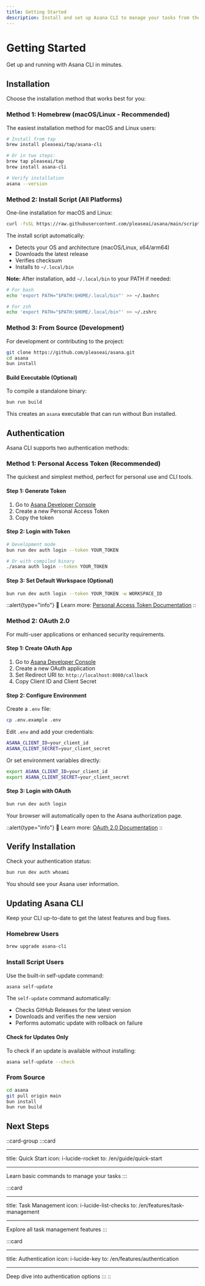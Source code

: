 ```yaml
---
title: Getting Started
description: Install and set up Asana CLI to manage your tasks from the command line
---
```


# Getting Started

Get up and running with Asana CLI in minutes.

## Installation

Choose the installation method that works best for you:

### Method 1: Homebrew (macOS/Linux - Recommended)

The easiest installation method for macOS and Linux users:

```bash
# Install from tap
brew install pleaseai/tap/asana-cli

# Or in two steps:
brew tap pleaseai/tap
brew install asana-cli

# Verify installation
asana --version
```

### Method 2: Install Script (All Platforms)

One-line installation for macOS and Linux:

```bash
curl -fsSL https://raw.githubusercontent.com/pleaseai/asana/main/scripts/install.sh | sh
```

The install script automatically:

- Detects your OS and architecture (macOS/Linux, x64/arm64)
- Downloads the latest release
- Verifies checksum
- Installs to `~/.local/bin`

**Note:** After installation, add `~/.local/bin` to your PATH if needed:

```bash
# For bash
echo 'export PATH="$PATH:$HOME/.local/bin"' >> ~/.bashrc

# For zsh
echo 'export PATH="$PATH:$HOME/.local/bin"' >> ~/.zshrc
```

### Method 3: From Source (Development)

For development or contributing to the project:

```bash
git clone https://github.com/pleaseai/asana.git
cd asana
bun install
```

#### Build Executable (Optional)

To compile a standalone binary:

```bash
bun run build
```

This creates an `asana` executable that can run without Bun installed.

## Authentication

Asana CLI supports two authentication methods:

### Method 1: Personal Access Token (Recommended)

The quickest and simplest method, perfect for personal use and CLI tools.

#### Step 1: Generate Token

1. Go to [Asana Developer Console](https://app.asana.com/0/my-apps)
2. Create a new Personal Access Token
3. Copy the token

#### Step 2: Login with Token

```bash
# Development mode
bun run dev auth login --token YOUR_TOKEN

# Or with compiled binary
./asana auth login --token YOUR_TOKEN
```

#### Step 3: Set Default Workspace (Optional)

```bash
bun run dev auth login --token YOUR_TOKEN -w WORKSPACE_ID
```

::alert{type="info"}
📖 Learn more: [Personal Access Token Documentation](https://developers.asana.com/docs/personal-access-token)
::

### Method 2: OAuth 2.0

For multi-user applications or enhanced security requirements.

#### Step 1: Create OAuth App

1. Go to [Asana Developer Console](https://app.asana.com/0/my-apps)
2. Create a new OAuth application
3. Set Redirect URI to: `http://localhost:8080/callback`
4. Copy Client ID and Client Secret

#### Step 2: Configure Environment

Create a `.env` file:

```bash
cp .env.example .env
```

Edit `.env` and add your credentials:

```bash
ASANA_CLIENT_ID=your_client_id
ASANA_CLIENT_SECRET=your_client_secret
```

Or set environment variables directly:

```bash
export ASANA_CLIENT_ID=your_client_id
export ASANA_CLIENT_SECRET=your_client_secret
```

#### Step 3: Login with OAuth

```bash
bun run dev auth login
```

Your browser will automatically open to the Asana authorization page.

::alert{type="info"}
📖 Learn more: [OAuth 2.0 Documentation](https://developers.asana.com/docs/getting-started-with-asana-oauth)
::

## Verify Installation

Check your authentication status:

```bash
bun run dev auth whoami
```

You should see your Asana user information.

## Updating Asana CLI

Keep your CLI up-to-date to get the latest features and bug fixes.

### Homebrew Users

```bash
brew upgrade asana-cli
```

### Install Script Users

Use the built-in self-update command:

```bash
asana self-update
```

The `self-update` command automatically:

- Checks GitHub Releases for the latest version
- Downloads and verifies the new version
- Performs automatic update with rollback on failure

#### Check for Updates Only

To check if an update is available without installing:

```bash
asana self-update --check
```

### From Source

```bash
cd asana
git pull origin main
bun install
bun run build
```

## Next Steps

::card-group
:::card

---

title: Quick Start
icon: i-lucide-rocket
to: /en/guide/quick-start

---

Learn basic commands to manage your tasks
:::

:::card

---

title: Task Management
icon: i-lucide-list-checks
to: /en/features/task-management

---

Explore all task management features
:::

:::card

---

title: Authentication
icon: i-lucide-key
to: /en/features/authentication

---

Deep dive into authentication options
:::
::
